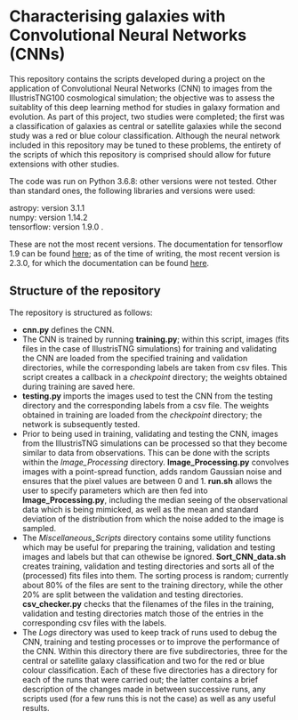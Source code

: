# Characterising galaxies with Convolutional Neural Networks (CNNs)

This repository contains the scripts developed during a project on the application of Convolutional Neural Networks (CNN) to images from the IllustrisTNG100 cosmological simulation; the objective was to assess the suitablity of this deep learning method for studies in galaxy formation and evolution. As part of this project, two studies were completed; the first was a classification of galaxies as central or satellite galaxies while the second study was a red or blue colour classification. Although the neural network included in this repository may be tuned to these problems, the entirety of the scripts of which this repository is comprised should allow for future extensions with other studies.

The code was run on Python 3.6.8: other versions were not tested. Other than standard ones, the following libraries and versions were used:

astropy: version 3.1.1\
numpy: version 1.14.2\
tensorflow: version 1.9.0 .

These are not the most recent versions. The documentation for tensorflow 1.9 can be found [here](https://github.com/tensorflow/docs/tree/r1.9/site/en/api_docs); as of the time of writing, the most recent version is 2.3.0, for which the documentation can be found [here](https://www.tensorflow.org/api_docs/python/tf).

## Structure of the repository

The repository is structured as follows:

- **cnn.py** defines the CNN.
- The CNN is trained by running **training.py**; within this script, images (fits files in the case of IllustrisTNG simulations) for training and validating the CNN are loaded from the specified training and validation directories, while the corresponding labels are taken from csv files. This script creates a callback in a *checkpoint* directory; the weights obtained during training are saved here.
- **testing.py** imports the images used to test the CNN from the testing directory and the corresponding labels from a csv file. The weights obtained in training are loaded from the *checkpoint* directory; the network is subsequently tested.
- Prior to being used in training, validating and testing the CNN, images from the IllustrisTNG simulations can be processed so that they become similar to data from observations. This can be done with the scripts within the *Image_Processing* directory. **Image_Processing.py** convolves images with a point-spread function, adds random Gaussian noise and ensures that the pixel values are between 0 and 1. **run.sh** allows the user to specify parameters which are then fed into **Image_Processing.py**, including the median seeing of the observational data which is being mimicked, as well as the mean and standard deviation of the distribution from which the noise added to the image is sampled.
- The *Miscellaneous_Scripts* directory contains some utility functions which may be useful for preparing the training, validation and testing images and labels but that can othewise be ignored. **Sort_CNN_data.sh** creates training, validation and testing directories and sorts all of the (processed) fits files into them. The sorting process is random; currently about 80% of the files are sent to the training directory, while the other 20% are split between the validation and testing directories. **csv_checker.py**
checks that the filenames of the files in the training, validation and testing directories match those of the entries in the corresponding csv files with the labels.
- The *Logs* directory was used to keep track of runs used to debug the CNN, training and testing processes or to improve the performance of the CNN. Within this directory there are five subdirectories, three for the central or satellite galaxy classification and two for the red or blue colour classification. Each of these five directories has a directory for each of the runs that were carried out; the latter contains a brief description of the changes made in between successive runs, any scripts used (for a few runs this is not the case) as well as any useful results.
